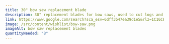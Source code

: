 ```yaml
---
title: 30" bow saw replacement blade
description: 30" replacement blades for bow saws, used to cut logs and branches
link: https://www.google.com/search?sca_esv=6dff3b47ea39d1e5&rlz=1C1GCEA_enUS1088US1088&sxsrf=ADLYWIJtp9tH06cV06K_z6fosekRG00SlA:1721748597517&q=30+bow+saw+replacement+blade&udm=28&fbs=AEQNm0A-TSThzBStWy2iQzbzvM8E5ytGZgQarMcVdjSRMHEykcJD9grKaAt6lsozr0RMsdPHhxQXtcEAVeJDa6I6dkofU52z7Mip8qJfU5kGUYvfscmR9BN5Bd8Dm6kW7y7xum69G6_chHqeUT4fWuMYYzuVKoTwCnLNpnv61a---26G8jo9_tk4y7Du53V2lTrkduhRfmErh6HkTNS5Ct2ljVx55X0hmQ&ved=1t:220175&ictx=111&biw=1920&bih=919&dpr=1
image: /src/content/wishlist/bow-saw.png
imageAlt: bow saw replacement blades
quantityNeeded: "8"
---
```

